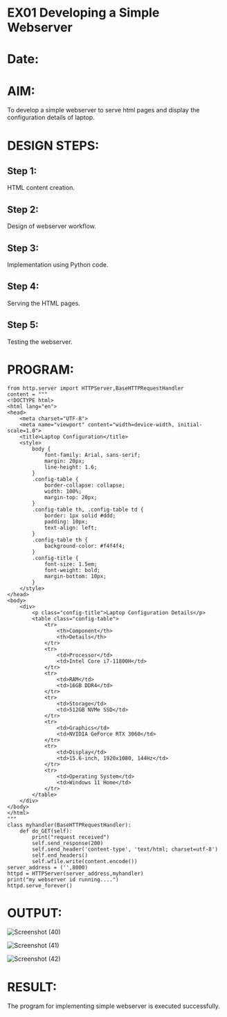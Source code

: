 # EX01 Developing a Simple Webserver

# Date:
# AIM:
To develop a simple webserver to serve html pages and display the configuration details of laptop.

# DESIGN STEPS:
## Step 1:
HTML content creation.

## Step 2:
Design of webserver workflow.

## Step 3:
Implementation using Python code.

## Step 4:
Serving the HTML pages.

## Step 5:
Testing the webserver.

# PROGRAM:
```
from http.server import HTTPServer,BaseHTTPRequestHandler
content = """
<!DOCTYPE html>
<html lang="en">
<head>
    <meta charset="UTF-8">
    <meta name="viewport" content="width=device-width, initial-scale=1.0">
    <title>Laptop Configuration</title>
    <style>
        body {
            font-family: Arial, sans-serif;
            margin: 20px;
            line-height: 1.6;
        }
        .config-table {
            border-collapse: collapse;
            width: 100%;
            margin-top: 20px;
        }
        .config-table th, .config-table td {
            border: 1px solid #ddd;
            padding: 10px;
            text-align: left;
        }
        .config-table th {
            background-color: #f4f4f4;
        }
        .config-title {
            font-size: 1.5em;
            font-weight: bold;
            margin-bottom: 10px;
        }
    </style>
</head>
<body>
    <div>
        <p class="config-title">Laptop Configuration Details</p>
        <table class="config-table">
            <tr>
                <th>Component</th>
                <th>Details</th>
            </tr>
            <tr>
                <td>Processor</td>
                <td>Intel Core i7-11800H</td>
            </tr>
            <tr>
                <td>RAM</td>
                <td>16GB DDR4</td>
            </tr>
            <tr>
                <td>Storage</td>
                <td>512GB NVMe SSD</td>
            </tr>
            <tr>
                <td>Graphics</td>
                <td>NVIDIA GeForce RTX 3060</td>
            </tr>
            <tr>
                <td>Display</td>
                <td>15.6-inch, 1920x1080, 144Hz</td>
            </tr>
            <tr>
                <td>Operating System</td>
                <td>Windows 11 Home</td>
            </tr>
        </table>
    </div>
</body>
</html>
"""
class myhandler(BaseHTTPRequestHandler):
    def do_GET(self):
        print("request received")
        self.send_response(200)
        self.send_header('content-type', 'text/html; charset=utf-8')
        self.end_headers()
        self.wfile.write(content.encode())
server_address = ('',8000)
httpd = HTTPServer(server_address,myhandler)
print("my webserver id running....")
httpd.serve_forever()
```
# OUTPUT:
![Screenshot (40)](https://github.com/user-attachments/assets/81b946dc-ddc8-4273-b0e7-4132c5023fcf)

![Screenshot (41)](https://github.com/user-attachments/assets/26128158-c158-4589-b347-4c2076960afa)

![Screenshot (42)](https://github.com/user-attachments/assets/d4f0ecf6-a408-4b71-a4bc-30b704054f09)

# RESULT:
The program for implementing simple webserver is executed successfully.
